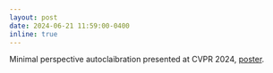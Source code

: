 ```yaml
---
layout: post
date: 2024-06-21 11:59:00-0400
inline: true
---
```

Minimal perspective autoclaibration presented at CVPR 2024, [poster][poster].


[poster]: https://polimi365-my.sharepoint.com/:b:/g/personal/10755186_polimi_it/EcU0BbGZT8dAsEUrgmLR3PUBxSKQrmuHmoxRgxWQwtRAkg?e=ha8zPt